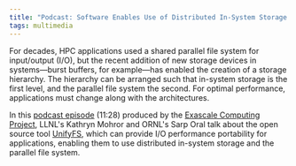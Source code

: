 ```yaml
---
title: "Podcast: Software Enables Use of Distributed In-System Storage and Parallel File System"
tags: multimedia
---
```


For decades, HPC applications used a shared parallel file system for input/output (I/O), but the recent addition of new storage devices in systems&mdash;burst buffers, for example&mdash;has enabled the creation of a storage hierarchy. The hierarchy can be arranged such that in-system storage is the first level, and the parallel file system the second. For optimal performance, applications must change along with the architectures.

In this [podcast episode](https://exascaleproject.org/software-enables-use-of-distributed-in-system-storage-and-parallel-file-system/) (11:28) produced by the [Exascale Computing Project](https://exascaleproject.org/), LLNL's Kathryn Mohror and ORNL's Sarp Oral talk about the open source tool [UnifyFS](https://github.com/LLNL/UnifyFS), which can provide I/O performance portability for applications, enabling them to use distributed in-system storage and the parallel file system.
